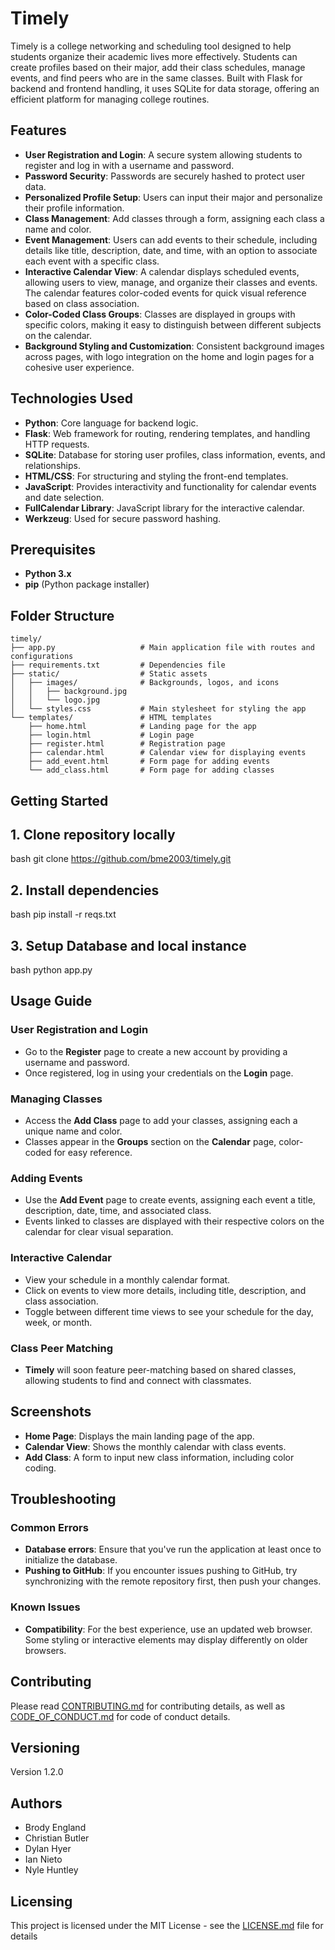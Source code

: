 # Timely

Timely is a college networking and scheduling tool designed to help students organize their academic lives more effectively. Students can create profiles based on their major, add their class schedules, manage events, and find peers who are in the same classes. Built with Flask for backend and frontend handling, it uses SQLite for data storage, offering an efficient platform for managing college routines.

## Features

- **User Registration and Login**: A secure system allowing students to register and log in with a username and password.
- **Password Security**: Passwords are securely hashed to protect user data.
- **Personalized Profile Setup**: Users can input their major and personalize their profile information.
- **Class Management**: Add classes through a form, assigning each class a name and color.
- **Event Management**: Users can add events to their schedule, including details like title, description, date, and time, with an option to associate each event with a specific class.
- **Interactive Calendar View**: A calendar displays scheduled events, allowing users to view, manage, and organize their classes and events. The calendar features color-coded events for quick visual reference based on class association.
- **Color-Coded Class Groups**: Classes are displayed in groups with specific colors, making it easy to distinguish between different subjects on the calendar.
- **Background Styling and Customization**: Consistent background images across pages, with logo integration on the home and login pages for a cohesive user experience.

## Technologies Used

- **Python**: Core language for backend logic.
- **Flask**: Web framework for routing, rendering templates, and handling HTTP requests.
- **SQLite**: Database for storing user profiles, class information, events, and relationships.
- **HTML/CSS**: For structuring and styling the front-end templates.
- **JavaScript**: Provides interactivity and functionality for calendar events and date selection.
- **FullCalendar Library**: JavaScript library for the interactive calendar.
- **Werkzeug**: Used for secure password hashing.

## Prerequisites

- **Python 3.x**
- **pip** (Python package installer)

## Folder Structure

```plaintext
timely/
├── app.py                   # Main application file with routes and configurations
├── requirements.txt         # Dependencies file
├── static/                  # Static assets
│   ├── images/              # Backgrounds, logos, and icons
│   │   ├── background.jpg
│   │   └── logo.jpg
│   └── styles.css           # Main stylesheet for styling the app
└── templates/               # HTML templates
    ├── home.html            # Landing page for the app
    ├── login.html           # Login page
    ├── register.html        # Registration page
    ├── calendar.html        # Calendar view for displaying events
    ├── add_event.html       # Form page for adding events
    └── add_class.html       # Form page for adding classes
```
## Getting Started

## 1. Clone repository locally
bash
git clone https://github.com/bme2003/timely.git

## 2. Install dependencies
bash
pip install -r reqs.txt

## 3. Setup Database and local instance
bash
python app.py

## Usage Guide

### User Registration and Login
- Go to the **Register** page to create a new account by providing a username and password.
- Once registered, log in using your credentials on the **Login** page.

### Managing Classes
- Access the **Add Class** page to add your classes, assigning each a unique name and color.
- Classes appear in the **Groups** section on the **Calendar** page, color-coded for easy reference.

### Adding Events
- Use the **Add Event** page to create events, assigning each event a title, description, date, time, and associated class.
- Events linked to classes are displayed with their respective colors on the calendar for clear visual separation.

### Interactive Calendar
- View your schedule in a monthly calendar format.
- Click on events to view more details, including title, description, and class association.
- Toggle between different time views to see your schedule for the day, week, or month.

### Class Peer Matching
- **Timely** will soon feature peer-matching based on shared classes, allowing students to find and connect with classmates.

## Screenshots

- **Home Page**: Displays the main landing page of the app.
- **Calendar View**: Shows the monthly calendar with class events.
- **Add Class**: A form to input new class information, including color coding.

## Troubleshooting

### Common Errors
- **Database errors**: Ensure that you've run the application at least once to initialize the database.
- **Pushing to GitHub**: If you encounter issues pushing to GitHub, try synchronizing with the remote repository first, then push your changes.

### Known Issues
- **Compatibility**: For the best experience, use an updated web browser. Some styling or interactive elements may display differently on older browsers.

## Contributing
Please read [CONTRIBUTING.md](CONTRIBUTING.md) for contributing details, as well as [CODE_OF_CONDUCT.md](CODE_OF_CONDUCT.md) for code of conduct details.

## Versioning
Version 1.2.0

## Authors
- Brody England
- Christian Butler
- Dylan Hyer
- Ian Nieto
- Nyle Huntley

## Licensing

This project is licensed under the MIT License - see the [LICENSE.md](LICENSE.md) file for details

